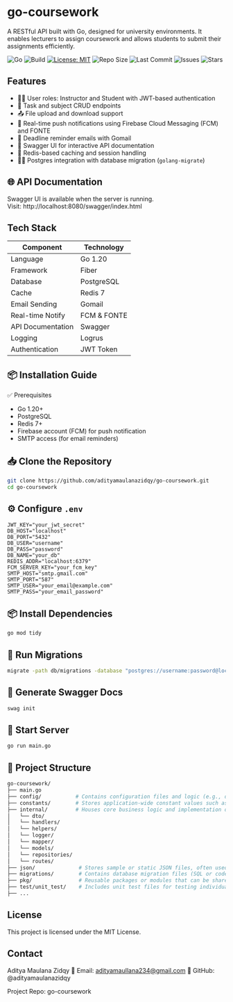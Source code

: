 # go-coursework

A RESTful API built with Go, designed for university environments. It enables lecturers to assign coursework and allows students to submit their assignments efficiently.

![Go](https://img.shields.io/badge/Go-1.21-blue?logo=go)
![Build](https://img.shields.io/badge/build-passing-brightgreen?style=flat-square)
[![License: MIT](https://img.shields.io/badge/License-MIT-yellow.svg)](https://opensource.org/licenses/MIT)
![Repo Size](https://img.shields.io/github/repo-size/adityamaulanazidqy/go-coursework)
![Last Commit](https://img.shields.io/github/last-commit/adityamaulanazidqy/go-coursework)
![Issues](https://img.shields.io/github/issues/adityamaulanazidqy/go-coursework)
![Stars](https://img.shields.io/github/stars/adityamaulanazidqy/go-coursework?style=social)

## Features

- 👨‍🎓 User roles: Instructor and Student with JWT-based authentication
- 📝 Task and subject CRUD endpoints
- 📤 File upload and download support
- 🚨 Real-time push notifications using Firebase Cloud Messaging (FCM) and FONTE
- 📩 Deadline reminder emails with Gomail
- 📄 Swagger UI for interactive API documentation
- 🧰 Redis-based caching and session handling
- 🧑‍💻 Postgres integration with database migration (`golang-migrate`)

## 🌐 API Documentation

Swagger UI is available when the server is running.  
Visit: http://localhost:8080/swagger/index.html

## Tech Stack

| Component        | Technology             |
|------------------|------------------------|
| Language         | Go 1.20                |
| Framework        | Fiber                  |
| Database         | PostgreSQL             |
| Cache            | Redis 7                |
| Email Sending    | Gomail                 |
| Real-time Notify | FCM & FONTE            |
| API Documentation| Swagger                |
| Logging          | Logrus                 |
| Authentication   | JWT Token              |

## 📦 Installation Guide
✅ Prerequisites
- Go 1.20+
- PostgreSQL
- Redis 7+
- Firebase account (FCM) for push notification
- SMTP access (for email reminders)

## 📥 Clone the Repository
```bash
git clone https://github.com/adityamaulanazidqy/go-coursework.git
cd go-coursework
```

## ⚙️ Configure `.env`

```env
JWT_KEY="your_jwt_secret"
DB_HOST="localhost"
DB_PORT="5432"
DB_USER="username"
DB_PASS="password"
DB_NAME="your_db"
REDIS_ADDR="localhost:6379"
FCM_SERVER_KEY="your_fcm_key"
SMTP_HOST="smtp.gmail.com"
SMTP_PORT="587"
SMTP_USER="your_email@example.com"
SMTP_PASS="your_email_password"
```

## 📦 Install Dependencies
```bash
go mod tidy
```

## 🧾 Run Migrations
```bash
migrate -path db/migrations -database "postgres://username:password@localhost:5432/your_db?sslmode=disable" up
```

## 🧪 Generate Swagger Docs
```bash
swag init
```

## 🚀 Start Server
```bash
go run main.go 
```

## 📁 Project Structure

```bash
go-coursework/
├── main.go
├── config/           # Contains configuration files and logic (e.g., database setup, redis, set logrus).         
├── constants/        # Stores application-wide constant values such as messages, enums, and status codes.     
├── internal/         # Houses core business logic and implementation details, structured into subfolders:
│   └── dto/
│   └── handlers/
│   └── helpers/
│   └── logger/
│   └── mapper/
│   └── models/
│   └── repositories/
│   └── routes/
├── json/              # Stores sample or static JSON files, often used for testing or mocking data.
├── migrations/        # Contains database migration files (SQL or code-based) to manage schema changes over time.        
├── pkg/               # Reusable packages or modules that can be shared across the project or even other projects.    
├── test/unit_test/    # Includes unit test files for testing individual components/functions.       
├── ...
```

## License
This project is licensed under the MIT License.

## Contact
Aditya Maulana Zidqy
📧 Email: adityamaullana234@gmail.com
🐙 GitHub: @adityamaulanazidqy

Project Repo: go-coursework
